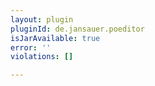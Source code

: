 ```yaml
---
layout: plugin
pluginId: de.jansauer.poeditor
isJarAvailable: true
error: ''
violations: []

---
```

